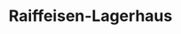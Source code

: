 ---
title: "Raiffeisen-Lagerhaus"
url: /sitzenberg-reidling/raiffeisen-lagerhaus-sitzenberger-bahnstrasse/
shop: Eisenwaren
---